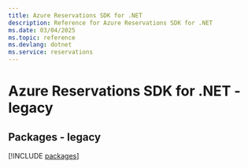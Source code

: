 ```yaml
---
title: Azure Reservations SDK for .NET
description: Reference for Azure Reservations SDK for .NET
ms.date: 03/04/2025
ms.topic: reference
ms.devlang: dotnet
ms.service: reservations
---
```

# Azure Reservations SDK for .NET - legacy
## Packages - legacy
[!INCLUDE [packages](reservations-index.md)]